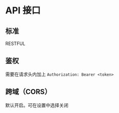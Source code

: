 # API 接口

## 标准

RESTFUL

## 鉴权

需要在请求头内加上 `Authorization: Bearer <token>`

## 跨域（CORS）

默认开启。可在设置中选择关闭

